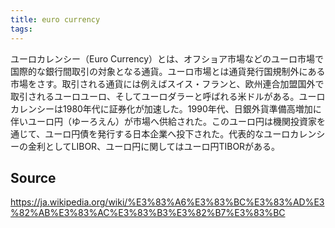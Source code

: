 ```yaml
---
title: euro currency
tags: 
---
```


ユーロカレンシー（Euro Currency）とは、オフショア市場などのユーロ市場で国際的な銀行間取引の対象となる通貨。ユーロ市場とは通貨発行国規制外にある市場をさす。取引される通貨には例えばスイス・フランと、欧州連合加盟国外で取引されるユーロユーロ、そしてユーロダラーと呼ばれる米ドルがある。ユーロカレンシーは1980年代に証券化が加速した。1990年代、日銀外貨準備高増加に伴いユーロ円（ゆーろえん）が市場へ供給された。このユーロ円は機関投資家を通じて、ユーロ円債を発行する日本企業へ投下された。代表的なユーロカレンシーの金利としてLIBOR、ユーロ円に関してはユーロ円TIBORがある。

## Source
https://ja.wikipedia.org/wiki/%E3%83%A6%E3%83%BC%E3%83%AD%E3%82%AB%E3%83%AC%E3%83%B3%E3%82%B7%E3%83%BC